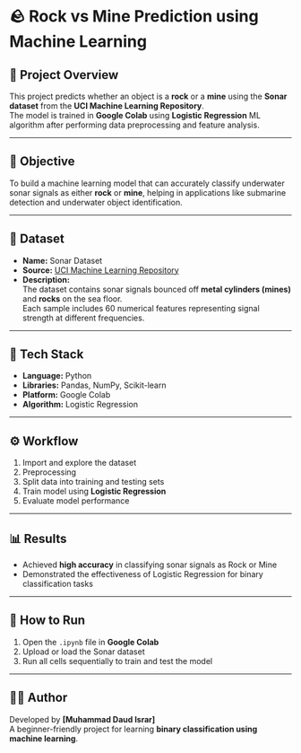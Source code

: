 # 🪨 Rock vs Mine Prediction using Machine Learning

## 📘 Project Overview
This project predicts whether an object is a **rock** or a **mine** using the **Sonar dataset** from the **UCI Machine Learning Repository**.  
The model is trained in **Google Colab** using **Logistic Regression** ML algorithm after performing data preprocessing and feature analysis.

---

## 🎯 Objective
To build a machine learning model that can accurately classify underwater sonar signals as either **rock** or **mine**, helping in applications like submarine detection and underwater object identification.

---

## 🧠 Dataset
- **Name:** Sonar Dataset  
- **Source:** [UCI Machine Learning Repository](https://archive.ics.uci.edu/ml/datasets/connectionist+bench+(sonar,+mines+vs.+rocks))  
- **Description:**  
  The dataset contains sonar signals bounced off **metal cylinders (mines)** and **rocks** on the sea floor.  
  Each sample includes 60 numerical features representing signal strength at different frequencies.

---

## 🧩 Tech Stack
- **Language:** Python  
- **Libraries:** Pandas, NumPy, Scikit-learn
- **Platform:** Google Colab
- **Algorithm:** Logistic Regression

---

## ⚙️ Workflow
1. Import and explore the dataset  
2. Preprocessing
3. Split data into training and testing sets  
4. Train model using **Logistic Regression**  
5. Evaluate model performance  

---

## 📊 Results
- Achieved **high accuracy** in classifying sonar signals as Rock or Mine  
- Demonstrated the effectiveness of Logistic Regression for binary classification tasks  

---

## 🚀 How to Run
1. Open the `.ipynb` file in **Google Colab**  
2. Upload or load the Sonar dataset  
3. Run all cells sequentially to train and test the model  

---

## 👨‍💻 Author
Developed by **[Muhammad Daud Israr]**  
A beginner-friendly project for learning **binary classification using machine learning**.
